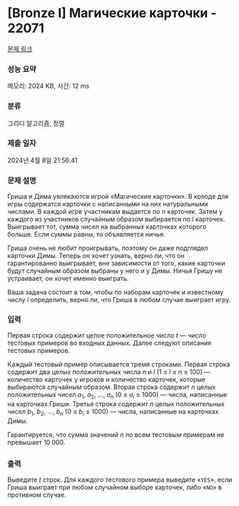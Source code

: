 # [Bronze I] Магические карточки - 22071 

[문제 링크](https://www.acmicpc.net/problem/22071) 

### 성능 요약

메모리: 2024 KB, 시간: 12 ms

### 분류

그리디 알고리즘, 정렬

### 제출 일자

2024년 4월 8일 21:56:41

### 문제 설명

<p>Гриша и Дима увлекаются игрой «Магические карточки». В колоде для игры содержатся карточки с написанными на них натуральными числами. В каждой игре участникам выдается по <i>n</i> карточек. Затем у каждого из участников случайным образом выбирается по <i>l</i> карточек. Выигрывает тот, сумма чисел на выбранных карточках которого больше. Если суммы равны, то объявляется ничья.</p>

<p>Гриша очень не любит проигрывать, поэтому он даже подглядел карточки Димы. Теперь он хочет узнать, верно ли, что он гарантированно выигрывает, вне зависимости от того, какие карточки будут случайным образом выбраны у него и у Димы. Ничья Гришу не устраивает, он хочет именно выиграть.</p>

<p>Ваша задача состоит в том, чтобы по наборам карточек и известному числу <i>l</i> определить, верно ли, что Гриша в любом случае выиграет игру.</p>

### 입력 

 <p>Первая строка содержит целое положительное число <i>t</i> — число тестовых примеров во входных данных. Далее следуют описания тестовых примеров.</p>

<p>Каждый тестовый пример описывается тремя строками. Первая строка содержит два целых положительных числа <i>n</i> и <i>l</i> (1 ≤ <i>l</i> ≤ <i>n</i> ≤ 100) — количество карточек у игроков и количество карточек, которые выбираются случайным образом. Вторая строка содержит <i>n</i> целых положительных чисел <i>a</i><sub>1</sub>, <i>a</i><sub>2</sub>, ..., <i>a</i><sub><i>n</i></sub> (0 ≤ <i>a<sub>i</sub></i> ≤ 1000) — числа, написанные на карточках Гриши. Третья строка содержит <i>n</i> целых положительных чисел <i>b</i><sub>1</sub>, <i>b</i><sub>2</sub>, ..., <i>b</i><sub><i>n</i></sub> (0 ≤ <i>b<sub>i</sub></i> ≤ 1000) — числа, написанные на карточках Димы.</p>

<p>Гарантируется, что сумма значений <i>n</i> по всем тестовым примерам не превышает 10<sub> </sub>000.</p>

### 출력 

 <p>Выведите <i>t</i> строк. Для каждого тестового примера выведите «<code>YES</code>», если Гриша выиграет при любом случайном выборе карточек, либо «<code>NO</code>» в противном случае.</p>

